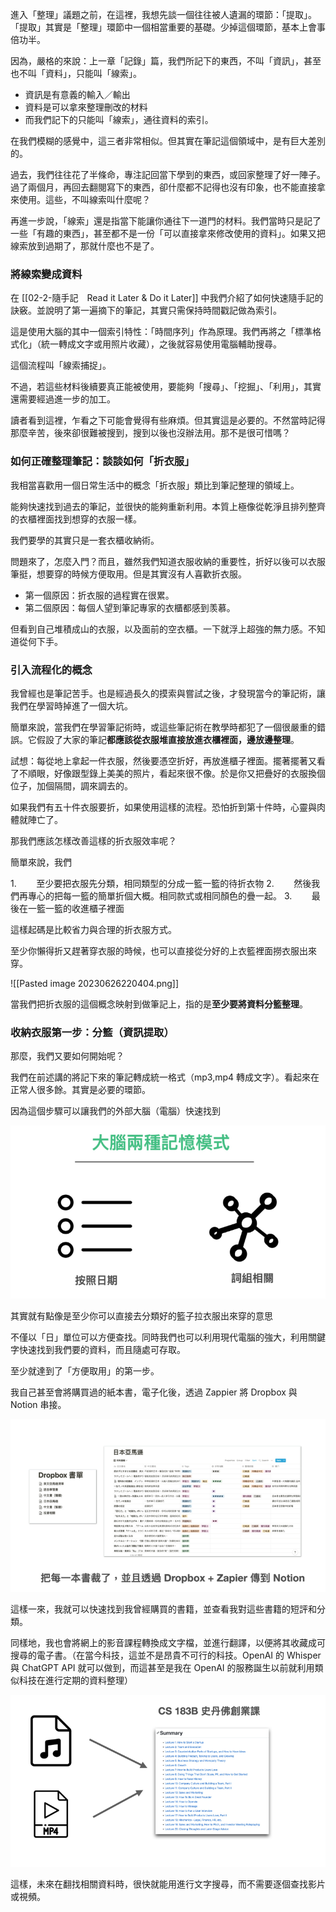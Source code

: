 進入「整理」議題之前，在這裡，我想先談一個往往被人遺漏的環節：「提取」。「提取」其實是「整理」環節中一個相當重要的基礎。少掉這個環節，基本上會事倍功半。

因為，嚴格的來說：上一章「記錄」篇，我們所記下的東西，不叫「資訊」，甚至也不叫「資料」，只能叫「線索」。

* 資訊是有意義的輸入／輸出
* 資料是可以拿來整理刪改的材料
* 而我們記下的只能叫「線索」，通往資料的索引。

在我們模糊的感覺中，這三者非常相似。但其實在筆記這個領域中，是有巨大差別的。

過去，我們往往花了半條命，專注記回當下學到的東西，或回家整理了好一陣子。過了兩個月，再回去翻閱寫下的東西，卻什麼都不記得也沒有印象，也不能直接拿來使用。這些，不叫線索叫什麼呢？

再進一步說，「線索」還是指當下能讓你通往下一道門的材料。我們當時只是記了一些「有趣的東西」，甚至都不是一份「可以直接拿來修改使用的資料」。如果又把線索放到過期了，那就什麼也不是了。

### 將線索變成資料

在 [[02-2-隨手記　Read it Later & Do it Later]]  中我們介紹了如何快速隨手記的訣竅。並說明了第一遍摘下的筆記，其實只需保持時間戳記做為索引。

這是使用大腦的其中一個索引特性：「時間序列」作為原理。我們再將之「標準格式化」（統一轉成文字或用照片收藏），之後就容易使用電腦輔助搜尋。

這個流程叫「線索捕捉」。

不過，若這些材料後續要真正能被使用，要能夠「搜尋」、「挖掘」、「利用」，其實還需要經過進一步的加工。

讀者看到這裡，乍看之下可能會覺得有些麻煩。但其實這是必要的。不然當時記得那麼辛苦，後來卻很難被搜到，搜到以後也沒辦法用。那不是很可惜嗎？

### 如何正確整理筆記：談談如何「折衣服」

我相當喜歡用一個日常生活中的概念「折衣服」類比到筆記整理的領域上。

能夠快速找到過去的筆記，並很快的能夠重新利用。本質上極像從乾淨且排列整齊的衣櫃裡面找到想穿的衣服一樣。

我們要學的其實只是一套衣櫃收納術。

問題來了，怎麼入門？而且，雖然我們知道衣服收納的重要性，折好以後可以衣服筆挺，想要穿的時候方便取用。但是其實沒有人喜歡折衣服。

* 第一個原因：折衣服的過程實在很累。
* 第二個原因：每個人望到筆記專家的衣櫃都感到羡慕。

但看到自己堆積成山的衣服，以及面前的空衣櫃。一下就浮上超強的無力感。不知道從何下手。


### 引入流程化的概念

我曾經也是筆記苦手。也是經過長久的摸索與嘗試之後，才發現當今的筆記術，讓我們在學習時掉進了一個大坑。

簡單來說，當我們在學習筆記術時，或這些筆記術在教學時都犯了一個很嚴重的錯誤。它假設了大家的筆記**都應該從衣服堆直接放進衣櫃裡面，邊放邊整理**。

試想：每從地上拿起一件衣服，然後要憑空折好，再放進櫃子裡面。擺著擺著又看了不順眼，好像跟型錄上美美的照片，看起來很不像。於是你又把疊好的衣服換個位子，加個隔間，調來調去的。

如果我們有五十件衣服要折，如果使用這樣的流程。恐怕折到第十件時，心靈與肉體就陣亡了。

那我們應該怎樣改善這樣的折衣服效率呢？

簡單來說，我們

1.        至少要把衣服先分類，相同類型的分成一籃一籃的待折衣物
2.        然後我們再專心的把每一籃的簡單折個大概。相同款式或相同顏色的疊一起。
3.        最後在一籃一籃的收進櫃子裡面

這樣起碼是比較省力與合理的折衣服方式。

至少你懶得折又趕著穿衣服的時候，也可以直接從分好的上衣籃裡面撈衣服出來穿。

![[Pasted image 20230626220404.png]]


當我們把折衣服的這個概念映射到做筆記上，指的是**至少要將資料分籃整理**。

### 收納衣服第一步：分籃（資訊提取）

那麼，我們又要如何開始呢？

我們在前述講的將記下來的筆記轉成統一格式（mp3,mp4 轉成文字）。看起來在正常人很多餘。其實是必要的環節。

因為這個步驟可以讓我們的外部大腦（電腦）快速找到

![](images/20220908222216.png)


其實就有點像是至少你可以直接去分類好的籃子拉衣服出來穿的意思

不僅以「日」單位可以方便查找。同時我們也可以利用現代電腦的強大，利用關鍵字快速找到我們要的資料，而且隨處可存取。

至少就達到了「方便取用」的第一步。

我自己甚至會將購買過的紙本書，電子化後，透過 Zappier 將 Dropbox 與 Notion 串接。

![](images/20220908222241.png)

這樣一來，我就可以快速找到我曾經購買的書籍，並查看我對這些書籍的短評和分類。

同樣地，我也會將網上的影音課程轉換成文字檔，並進行翻譯，以便將其收藏成可搜尋的電子書。（在當今科技，這並不是昂貴不可行的科技。OpenAI 的 Whisper 與 ChatGPT API 就可以做到，而這甚至是我在 OpenAI 的服務誕生以前就利用類似科技在進行定期的資料整理）

![](images/20220908222254.png)

這樣，未來在翻找相關資料時，很快就能用進行文字搜尋，而不需要逐個查找影片或視頻。
